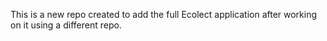 This is a new repo created to add the full Ecolect application after working on it using a different repo.